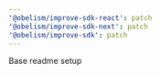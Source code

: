 ```yaml
---
'@obelism/improve-sdk-react': patch
'@obelism/improve-sdk-next': patch
'@obelism/improve-sdk': patch
---
```


Base readme setup

